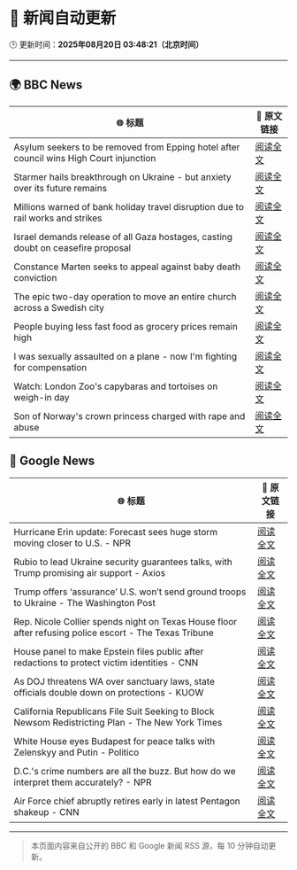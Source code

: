 # 🧠 新闻自动更新

🕒 更新时间：**2025年08月20日 03:48:21（北京时间）**

---

## 🌍 BBC News

| 🌐 标题 | 🔗 原文链接 |
|--------|-------------|
| Asylum seekers to be removed from Epping hotel after council wins High Court injunction | [阅读全文](https://www.bbc.com/news/articles/cy98gdnrl7lo?at_medium=RSS&at_campaign=rss) |
| Starmer hails breakthrough on Ukraine - but anxiety over its future remains | [阅读全文](https://www.bbc.com/news/articles/cr5rl6y04z0o?at_medium=RSS&at_campaign=rss) |
| Millions warned of bank holiday travel disruption due to rail works and strikes | [阅读全文](https://www.bbc.com/news/articles/c5y26gg371jo?at_medium=RSS&at_campaign=rss) |
| Israel demands release of all Gaza hostages, casting doubt on ceasefire proposal | [阅读全文](https://www.bbc.com/news/articles/cjeynvp409vo?at_medium=RSS&at_campaign=rss) |
| Constance Marten seeks to appeal against baby death conviction | [阅读全文](https://www.bbc.com/news/articles/clyjg1q5y4qo?at_medium=RSS&at_campaign=rss) |
| The epic two-day operation to move an entire church across a Swedish city | [阅读全文](https://www.bbc.com/news/articles/cde3xp4xlw9o?at_medium=RSS&at_campaign=rss) |
| People buying less fast food as grocery prices remain high | [阅读全文](https://www.bbc.com/news/articles/c5y042g11yvo?at_medium=RSS&at_campaign=rss) |
| I was sexually assaulted on a plane - now I'm fighting for compensation | [阅读全文](https://www.bbc.com/news/articles/cly6g2j67rko?at_medium=RSS&at_campaign=rss) |
| Watch: London Zoo's capybaras and tortoises on weigh-in day | [阅读全文](https://www.bbc.com/news/videos/c6267d6ng02o?at_medium=RSS&at_campaign=rss) |
| Son of Norway's crown princess charged with rape and abuse | [阅读全文](https://www.bbc.com/news/articles/cvg3ke05355o?at_medium=RSS&at_campaign=rss) |

## 📰 Google News

| 🌐 标题 | 🔗 原文链接 |
|--------|-------------|
| Hurricane Erin update: Forecast sees huge storm moving closer to U.S. - NPR | [阅读全文](https://news.google.com/rss/articles/CBMilgFBVV95cUxOeV81SmNfZGM2bnFCM1V3Vnk1RUhCUDNKdHdTN0xmRW1PYUpSUk9PVmxORElnSkhzbjdGLVMxei0yY1MzNkhpaWM1bzUyREs4U0pTQjc5QmJ6NlFlTmtWcFREM05rNDV2Q3NTTUZpSUZVVF9FdElDbC1RTExaZXZfYVl0ZWhfZ0ZycF9FLW55d2dkUHV5UlE?oc=5) |
| Rubio to lead Ukraine security guarantees talks, with Trump promising air support - Axios | [阅读全文](https://news.google.com/rss/articles/CBMiigFBVV95cUxQdGxFQkY4cV9qNEFqU0ZjZ2ZQMV8wUF91cm11S3dBNUJZOGpSanptSVVFWWRfc3B6dElNWXBKUTk5ZVpldV9UdlA1NHAwekNlVXFFVHJ0LW0wUjBFdW1BZVpNa2pYZ1htcEk2TXNwZWtOelhvQk1LaE0wa2FiTEdSb2lVR2NqTVF3cEE?oc=5) |
| Trump offers ‘assurance’ U.S. won’t send ground troops to Ukraine - The Washington Post | [阅读全文](https://news.google.com/rss/articles/CBMiqAFBVV95cUxNb2hHSzgxZEpWeFROOW02WEpyVjhYOWJPWE96ZXdVZS1TaWFXMExlNEdCejhuMkl5c1lTejk3c1RyaTJONGJVOWVZYl9uLUZlb3Eta2VSdzJPWEtVQjlXV1h5dnNzMjRYZnZ0bGgwWk41TlFTaG80OU5kcTQ0NXdVUHNBd3BnbU11eG54eWNsMzRqeHQ4b2M2a2RNNE51bFM0b1dYQ0YwaWE?oc=5) |
| Rep. Nicole Collier spends night on Texas House floor after refusing police escort - The Texas Tribune | [阅读全文](https://news.google.com/rss/articles/CBMioAFBVV95cUxNZ2NyNXFMVnRJQldZNXRNUEtkR1ZpdEFlRENhZmEtRHBpc0Mwbi1ja28yMng3MzAxakpGSENmYlg5cUFtVnd6TDRhOVRpY2pvZExsMFhzeklLR3ZwVmVwVUhmSkZueUh6QVFMaUZzN2hmZ2t6bmlXeVNCNXowYklkaE5PNnZHUWswYVBFS3lRVzNfNjRxdjVDbTl6MGN2NDJE?oc=5) |
| House panel to make Epstein files public after redactions to protect victim identities - CNN | [阅读全文](https://news.google.com/rss/articles/CBMigwFBVV95cUxQdVBoU2k2SG1YbXdvRFM3aXdaSmhLanRSb3FyUlZzeTA1eDZNRGlKckRGcU5hakFLX3ZxN3pnSGtPRURzcEU1Ri10elFWT3lxc0otdjVuaEV6VWdPbEpvOEctc0ZVdnhESHhqVTBXV0NCSFRRSUU5V2tvNWlaY19iRE1EY9IBiAFBVV95cUxQUmY1ZzRHUFhNUkhsVGdaMkNqb2lhbjNJQ0djeTFpalg0RGdPMDBLTnNLVXU0WjRiZXdmdHA1aU5tR3JtUmRVaTBiWW16c3RwcFBualN1cThmRzFQSFJHMHl6cXVmeVRwS21fQXNfbDN4NGxpOGZEOGRPbVNOdzFYS1NjclMzN3Aw?oc=5) |
| As DOJ threatens WA over sanctuary laws, state officials double down on protections - KUOW | [阅读全文](https://news.google.com/rss/articles/CBMiqAFBVV95cUxOenRsckI1RFVqTlFMaUFMMWgyaTZ6aFlEUnlodXgtZDFaWC1YcEpxMkpudTdhNkc3WmM1VW1EYks3NThMYm5qUzRibFVfek5qMEJQN0dHX2RLVG5EVUZ6N18wSGxiZVE4WGlaY1NpOUViVnFpcDZEdVRQWGhwaGJSWTJpRy11eDNwckctNmlwNng3eE9RUVRIbzQwWGh6eVpNNzk4NnQwNXU?oc=5) |
| California Republicans File Suit Seeking to Block Newsom Redistricting Plan - The New York Times | [阅读全文](https://news.google.com/rss/articles/CBMikAFBVV95cUxOeU5RaFFnejktU1NMWERLcmRsNGlCYW03N3dmSWVRZXQxMWtBNk5JM1FhbjB3S1RoNHc0bHlHazBsTHNmejM5Y2tkb2gxUzF0OW1vTDBSbzlUOTBNZzFQdjM1M1dIM3AyZndJMmk5QXNKRnpMdzJ6VjFKclc2OWZMVGYwdTk3dG4xcHI0d0lzOEI?oc=5) |
| White House eyes Budapest for peace talks with Zelenskyy and Putin - Politico | [阅读全文](https://news.google.com/rss/articles/CBMixAFBVV95cUxOU1RjblNyaVE2d1NRYzRJRElFRV9RUUFEeHQ3RWFrMXBFQ2RFc0RjY3B5bWlxN0FaNml6QjFNOW5DYWRGN085OGlRdE1qOWJ4UWd0WEJhRnY0OWU4LUhRV2E3WGw1WDExNXJXS0RIbEtnVXpQYlluaEhKTXdVSUNlTzNhcGE1R19FVWR5OUI1NTJUR1l0TmZMXzUtTnZhaFRFMXN0dUVzQ3BIOWRhbUtFZ191YmNnM0k0RkZSbE1BeGtWbUZW?oc=5) |
| D.C.'s crime numbers are all the buzz. But how do we interpret them accurately? - NPR | [阅读全文](https://news.google.com/rss/articles/CBMieEFVX3lxTE13cHhqelAwVHFmOTRldlplZGx5b0plQWk4LThXN0hKR09SY1NINFNMajVOVWNiT3Z6R0JNYlY1dDVSQ3hJOUxUcFFKT3c5V2xlWFdSNkU4NHZVbDEtcWlKNVkwSmdFV3pTMGxWWUpZYTRuNEczTmpWVQ?oc=5) |
| Air Force chief abruptly retires early in latest Pentagon shakeup - CNN | [阅读全文](https://news.google.com/rss/articles/CBMiiwFBVV95cUxQUmFCYTV5YzlvdDdJMGhwSkd4MjBwMDBqbmhjN3RRS0N0WFVja0tPN2NhUFd2VDZZQ1RqMzFGS29zUUt2ZklESDg1WElWUFY0WVZoVHJIdGwtU000eURXbm55U3RPOUtlNDRKWTJONVZGNDlycTMtSlpLRFpDc0tkRWVJM3I3ZDBfZHYw0gGQAUFVX3lxTE9MSktmWXJwNEN2UWR6bEk3SERCRmlJOUFSQ2RXU1AtZDEzTUNtTjFOSGs5XzZBNThXYXdMa1dkb19fNTVzMjdZZERHb1U2bnVKdGp2NW44aVpaRzdDODFfRVVDZFZNRE1aZW9fOUpBMEw2NnhyMkxPQXJCRm1HVTVERTlaeXF2Z0xWSDdFUjNVQg?oc=5) |

---
> 本页面内容来自公开的 BBC 和 Google 新闻 RSS 源，每 10 分钟自动更新。